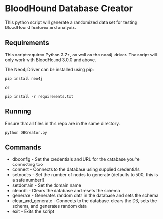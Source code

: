 # BloodHound Database Creator

This python script will generate a randomized data set for testing BloodHound features and analysis.

## Requirements

This script requires Python 3.7+, as well as the neo4j-driver. The script will only work with BloodHound 3.0.0 and above.

The Neo4j Driver can be installed using pip:

```
pip install neo4j
```

or

```
pip install -r requirements.txt
```

## Running

Ensure that all files in this repo are in the same directory.

```
python DBCreator.py
```

## Commands

- dbconfig - Set the credentials and URL for the database you're connecting too
- connect - Connects to the database using supplied credentials
- setnodes - Set the number of nodes to generate (defaults to 500, this is a safe number!)
- setdomain - Set the domain name
- cleardb - Clears the database and resets the schema
- generate - Generates random data in the database and sets the schema
- clear_and_generate - Connects to the database, clears the DB, sets the schema, and generates random data
- exit - Exits the script
